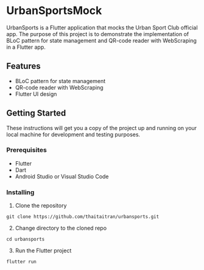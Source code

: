 # UrbanSportsMock

UrbanSports is a Flutter application that mocks the Urban Sport Club official app. The purpose of this project is to demonstrate the implementation of BLoC pattern for state management and QR-code reader with WebScraping in a Flutter app.

## Features

- BLoC pattern for state management
- QR-code reader with WebScraping
- Flutter UI design

## Getting Started

These instructions will get you a copy of the project up and running on your local machine for development and testing purposes.

### Prerequisites

- Flutter
- Dart
- Android Studio or Visual Studio Code

### Installing

1. Clone the repository
```
git clone https://github.com/thaitaitran/urbansports.git
```


2. Change directory to the cloned repo
```
cd urbansports
```

3. Run the Flutter project
```
flutter run
```

